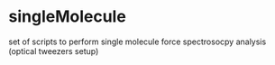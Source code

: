 # singleMolecule
set of scripts to perform single molecule force spectrosocpy analysis (optical tweezers setup)
